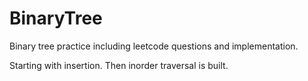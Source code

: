 # BinaryTree
Binary tree practice including leetcode questions and implementation.

Starting with insertion.
Then inorder traversal is built.
